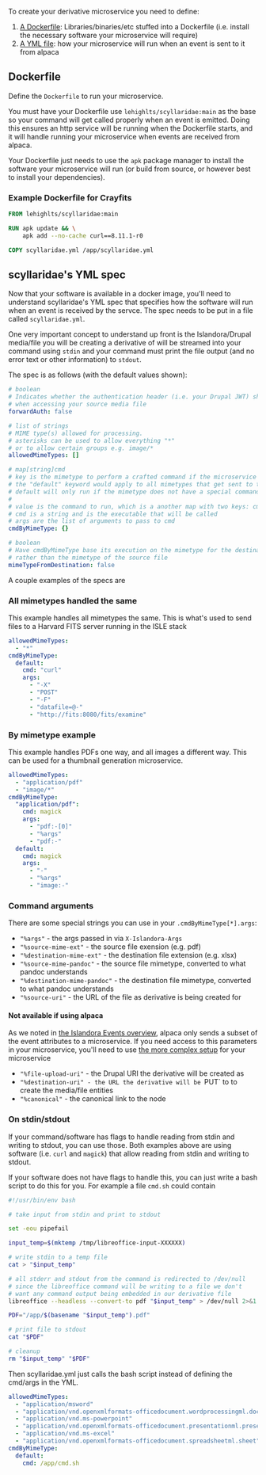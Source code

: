 To create your derivative microservice you need to define:

1. [A Dockerfile](#dockerfile): Libraries/binaries/etc stuffed into a Dockerfile (i.e. install the necessary software your microservice will require)
2. [A YML file](#scyllaridaes-yml-spec): how your microservice will run when an event is sent to it from alpaca

## Dockerfile

Define the `Dockerfile` to run your microservice.

You must have your Dockerfile use `lehighlts/scyllaridae:main` as the base so your command will get called properly when an event is emitted. Doing this ensures an http service will be running when the Dockerfile starts, and it will handle running your microservice when events are received from alpaca.

Your Dockerfile just needs to use the `apk` package manager to install the software your microservice will run (or build from source, or however best to install your dependencies).

### Example Dockerfile for Crayfits

```dockerfile
FROM lehighlts/scyllaridae:main

RUN apk update && \
    apk add --no-cache curl==8.11.1-r0

COPY scyllaridae.yml /app/scyllaridae.yml
```

## scyllaridae's YML spec

Now that your software is available in a docker image, you'll need to understand scyllaridae's YML spec that specifies how the software will run when an event is received by the servce. The spec needs to be put in a file called `scyllaridae.yml`.

One very important concept to understand up front is the Islandora/Drupal media/file you will be creating a derivative of will be streamed into your command using `stdin` and your command must print the file output (and no error text or other information) to `stdout`.

The spec is as follows (with the default values shown):

```yaml
# boolean
# Indicates whether the authentication header (i.e. your Drupal JWT) should be forwarded
# when accessing your source media file
forwardAuth: false

# list of strings
# MIME type(s) allowed for processing.
# asterisks can be used to allow everything "*"
# or to allow certain groups e.g. image/*
allowedMimeTypes: []

# map[string]cmd
# key is the mimetype to perform a crafted command if the microservice needs special handling for a particular mime type
# the "default" keyword would apply to all mimetypes that get sent to the microservice
# default will only run if the mimetype does not have a special command set
#
# value is the command to run, which is a another map with two keys: cmd and args
# cmd is a string and is the executable that will be called
# args are the list of arguments to pass to cmd
cmdByMimeType: {}

# boolean
# Have cmdByMimeType base its execution on the mimetype for the destination file
# rather than the mimetype of the source file
mimeTypeFromDestination: false
```

A couple examples of the specs are

### All mimetypes handled the same

This example handles all mimetypes the same. This is what's used to send files to a Harvard FITS server running in the ISLE stack

```yaml
allowedMimeTypes:
  - "*"
cmdByMimeType:
  default:
    cmd: "curl"
    args:
      - "-X"
      - "POST"
      - "-F"
      - "datafile=@-"
      - "http://fits:8080/fits/examine"
```

### By mimetype example

This example handles PDFs one way, and all images a different way. This can be used for a thumbnail generation microservice.

```yaml
allowedMimeTypes:
  - "application/pdf"
  - "image/*"
cmdByMimeType:
  "application/pdf":
    cmd: magick
    args:
      - "pdf:-[0]"
      - "%args"
      - "pdf:-"
  default:
    cmd: magick
    args:
      - "-"
      - "%args"
      - "image:-"
```

### Command arguments

There are some special strings you can use in your `.cmdByMimeType[*].args`:

- `"%args"` - the args passed in via `X-Islandora-Args`
- `"%source-mime-ext"` - the source file exension (e.g. pdf)
- `"%destination-mime-ext"` - the destination file extension (e.g. xlsx)
- `"%source-mime-pandoc"` - the source file mimetype, converted to what pandoc understands
- `"%destination-mime-pandoc"` - the destination file mimetype, converted to what pandoc understands
- `"%source-uri"` - the URL of the file as derivative is being created for

#### Not available if using alpaca

As we noted in [the Islandora Events overview](../events/), alpaca only sends a subset of the event attributes to a microservice. If you need access to this parameters in your microservice, you'll need to use [the more complex setup](../../all/events) for your microservice

- `"%file-upload-uri"` - the Drupal URI the derivative will be created as
- `"%destination-uri" - the URL the derivative will be `PUT` to to create the media/file entities
- `"%canonical"` - the canonical link to the node


### On stdin/stdout

If your command/software has flags to handle reading from stdin and writing to stdout, you can use those. Both examples above are using software (i.e. `curl` and `magick`) that allow reading from stdin and writing to stdout.

If your software does not have flags to handle this, you can just write a bash script to do this for you. For example a file `cmd.sh` could contain

```bash
#!/usr/bin/env bash

# take input from stdin and print to stdout

set -eou pipefail

input_temp=$(mktemp /tmp/libreoffice-input-XXXXXX)

# write stdin to a temp file
cat > "$input_temp"

# all stderr and stdout from the command is redirected to /dev/null
# since the libreoffice command will be writing to a file we don't
# want any command output being embedded in our derivative file
libreoffice --headless --convert-to pdf "$input_temp" > /dev/null 2>&1

PDF="/app/$(basename "$input_temp").pdf"

# print file to stdout
cat "$PDF"

# cleanup
rm "$input_temp" "$PDF"
```

Then scyllaridae.yml just calls the bash script instead of defining the cmd/args in the YML.

```yaml
allowedMimeTypes:
  - "application/msword"
  - "application/vnd.openxmlformats-officedocument.wordprocessingml.document"
  - "application/vnd.ms-powerpoint"
  - "application/vnd.openxmlformats-officedocument.presentationml.presentation"
  - "application/vnd.ms-excel"
  - "application/vnd.openxmlformats-officedocument.spreadsheetml.sheet"
cmdByMimeType:
  default:
    cmd: /app/cmd.sh
```
